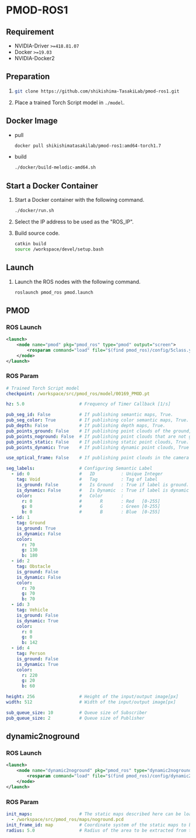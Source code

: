 # PMOD-ROS1

## Requirement

- NVIDIA-Driver `>=418.81.07`
- Docker `>=19.03`
- NVIDIA-Docker2

## Preparation

1. 
    ```bash
    git clone https://github.com/shikishima-TasakiLab/pmod-ros1.git
    ```
1. Place a trained Torch Script model in `./model`.

## Docker Image

- pull
    ```bash
    docker pull shikishimatasakilab/pmod-ros1:amd64-torch1.7
    ```

- build
    ```bash
    ./docker/build-melodic-amd64.sh
    ```

## Start a Docker Container

1. Start a Docker container with the following command. 
    ```bash
    ./docker/run.sh
    ```

1. Select the IP address to be used as the "ROS_IP".

1. Build source code.
    ```bash
    catkin build
    source /workspace/devel/setup.bash
    ```

## Launch

1. Launch the ROS nodes with the following command.
    ```bash
    roslaunch pmod_ros pmod.launch
    ```

## PMOD

### ROS Launch

```xml
<launch>
    <node name="pmod" pkg="pmod_ros" type="pmod" output="screen">
        <rosparam command="load" file="$(find pmod_ros)/config/5class.yaml"/>
    </node>
</launch>
```

### ROS Param

```yaml
# Trained Torch Script model
checkpoint: /workspace/src/pmod_ros/model/00169_PMOD.pt

hz: 5.0                     # Frequency of Timer Callback [1/s]

pub_seg_id: False           # If publishing semantic maps, True.
pub_seg_color: True         # If publishing color semantic maps, True.
pub_depth: False            # If publishing depth maps, True.
pub_points_ground: False    # If publishing point clouds of the ground, True.
pub_points_noground: False  # If publishing point clouds that are not ground, True.
pub_points_static: False    # If publishing static point clouds, True.
pub_points_dynamic: True    # If publishing dynamic point clouds, True

use_optical_frame: False    # If publishing point clouds in the camera coordinate system, True.

seg_labels:                 # Configuring Semantic Label
  - id: 0                   #   ID          : Unique Integer
    tag: Void               #   Tag         : Tag of label
    is_ground: False        #   Is Ground   : True if label is ground.
    is_dynamic: False       #   Is Dynamic  : True if label is dynamic obstacle.
    color:                  #   Color       :
      r: 0                  #       R       : Red   [0-255]
      g: 0                  #       G       : Green [0-255]
      b: 0                  #       B       : Blue  [0-255]
  - id: 1
    tag: Ground
    is_ground: True
    is_dynamic: False
    color:
      r: 70
      g: 130
      b: 180
  - id: 2
    tag: Obstacle
    is_ground: False
    is_dynamic: False
    color:
      r: 70
      g: 70
      b: 70
  - id: 3
    tag: Vehicle
    is_ground: False
    is_dynamic: True
    color:
      r: 0
      g: 0
      b: 142
  - id: 4
    tag: Person
    is_ground: False
    is_dynamic: True
    color:
      r: 220
      g: 20
      b: 60

height: 256                 # Height of the input/output image[px]
width: 512                  # Width of the input/output image[px]

sub_queue_size: 10          # Queue size of Subscriber
pub_queue_size: 2           # Queue size of Publisher
```

## dynamic2noground

### ROS Launch

```xml
<launch>
    <node name="dynamic2noground" pkg="pmod_ros" type="dynamic2noground" output="screen">
        <rosparam command="load" file="$(find pmod_ros)/config/dynamic2noground.yaml"/>
    </node>
</launch>
```

### ROS Param

```yml
init_maps:                  # The static maps described here can be loaded at node startup.
  - /workspace/src/pmod_ros/maps/noground.pcd
init_frame_id: map          # Coordinate system of the static maps to be loaded at node startup.
radius: 5.0                 # Radius of the area to be extracted from the maps.
```
